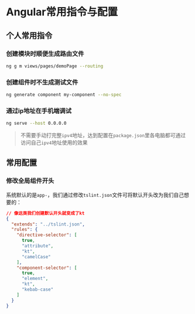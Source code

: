 # Angular常用指令与配置
## 个人常用指令
### 创建模块时顺便生成路由文件
```bash
ng g m views/pages/demoPage --routing
```
### 创建组件时不生成测试文件
```bash
ng generate component my-component --no-spec
```
### 通过ip地址在手机端调试
```bash
ng serve --host 0.0.0.0
```
> 不需要手动打完整`ipv4`地址，达到配置在`package.json`里各电脑都可通过访问自己`ipv4`地址使用的效果
## 常用配置
### 修改全局组件开头
系统默认的是`app-`，我们通过修改`tslint.json`文件可将默认开头改为我们自己想要的：
```json
// 像这类我们创建默认开头就变成了kt
{
  "extends": "../tslint.json",
  "rules": {
    "directive-selector": [
      true,
      "attribute",
      "kt",
      "camelCase"
    ],
    "component-selector": [
      true,
      "element",
      "kt",
      "kebab-case"
    ]
  }
}

```
